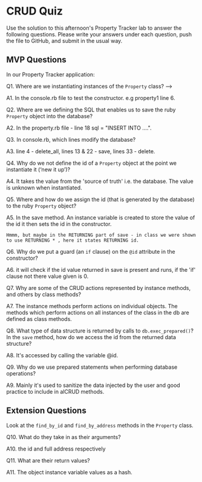 # CRUD Quiz

Use the solution to this afternoon's Property Tracker lab to answer the following questions. Please write your answers under each question, push the file to GitHub, and submit in the usual way.

## MVP Questions

In our Property Tracker application:

Q1. Where are we instantiating instances of the `Property` class? -->

  A1. In the console.rb file to test the constructor. e.g property1 line 6.

Q2. Where are we defining the SQL that enables us to save the ruby `Property` object into the database?

  A2. In the property.rb file - line 18 sql = "INSERT INTO ....".

Q3. In console.rb, which lines modify the database?

  A3. line 4 - delete_all,
      lines 13 & 22 - save,
      lines 33 - delete.

Q4. Why do we not define the id of a `Property` object at the point we instantiate it (‘new it up’)?

  A4. It takes the value from the 'source of truth' i.e. the database. The value is unknown when instantiated.

Q5. Where and how do we assign the id (that is generated by the database) to the ruby `Property` object?

 A5. In the save method. An instance variable is created to store the value of the id it then sets the id in the constructor.

    Hmmm, but maybe in the RETURNING part of save - in class we were shown to use RETURNING * , here it states RETURNING id.

Q6. Why do we put a guard (an `if` clause) on the `@id` attribute in the constructor?

  A6. it will check if the id value returned in save is present and runs, if the 'if' clause not there value given is 0.

Q7. Why are some of the CRUD actions represented by instance methods, and others by class methods?

  A7. The instance methods perform actions on individual objects. The methods which perform actions on all instances of the class in the db are defined as class methods.         

Q8. What type of data structure is returned by calls to `db.exec_prepared()`? In the `save` method, how do we access the id from the returned data structure?

  A8. It's accessed by calling the variable @id.

Q9. Why do we use prepared statements when performing database operations?

  A9. Mainly it's used to sanitize the data injected by the user and good practice to include in alCRUD methods.

## Extension Questions

Look at the `find_by_id` and `find_by_address` methods in the `Property` class.

Q10. What do they take in as their arguments?

  A10. the id and full address respectively

Q11. What are their return values?

  A11. The object instance variable values as a hash.
